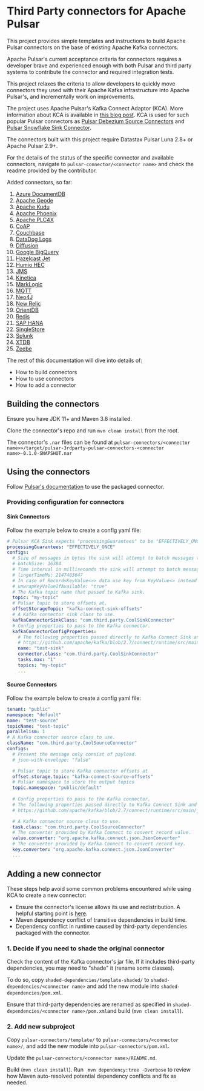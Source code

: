 # Third Party connectors for Apache Pulsar

This project provides simple templates and instructions to build Apache Pulsar connectors on the base of 
existing Apache Kafka connectors. 

Apache Pulsar's current acceptance criteria for connectors requires a developer brave and experienced enough 
with both Pulsar and third party systems to contribute the connector and required integration tests.

This project relaxes the criteria to allow developers to quickly move connectors
they used with their Apache Kafka infrastructure into Apache Pulsar's, and incrementally work on improvements.

The project uses Apache Pulsar's Kafka Connect Adaptor (KCA). More information about KCA is available in 
[this blog post](https://www.datastax.com/blog/simplify-migrating-kafka-to-pulsar-kafka-connect-support).
KCA is used for such popular Pulsar connectors as 
[Pulsar Debezium Source Connectors](https://github.com/apache/pulsar/tree/master/pulsar-io/debezium) and
[Pulsar Snowflake Sink Connector](https://github.com/datastax/snowflake-connector).

The connectors built with this project require Datastax Pulsar Luna 2.8+ or Apache Pulsar 2.9+. 

For the details of the status of the specific connector and available connectors, navigate to 
`pulsar-connector/<connector name>` and check the readme provided by the contributor.

Added connectors, so far:

1. [Azure DocumentDB](pulsar-connectors/azure-documentdb)
2. [Apache Geode](pulsar-connectors/geode)
3. [Apache Kudu](pulsar-connectors/kudu)
4. [Apache Phoenix](pulsar-connectors/phoenix)
5. [Apache PLC4X](pulsar-connectors/plc4x)
6. [CoAP](pulsar-connectors/coap)
7. [Couchbase](pulsar-connectors/couchbase)
8. [DataDog Logs](pulsar-connectors/datadog)
9. [Diffusion](pulsar-connectors/diffusion)
10. [Google BigQuery](pulsar-connectors/bigquery)
11. [Hazelcast Jet](pulsar-connectors/hazelcast)
12. [Humio HEC](pulsar-connectors/humio)
13. [JMS](pulsar-connectors/jms)
14. [Kinetica](pulsar-connectors/kinetica)
15. [MarkLogic](pulsar-connectors/marklogic)
16. [MQTT](pulsar-connectors/mqtt)
17. [Neo4J](pulsar-connectors/neo4j)
18. [New Relic](pulsar-connectors/newrelic)
19. [OrientDB](pulsar-connectors/orientdb)
20. [Redis](pulsar-connectors/redis)
21. [SAP HANA](pulsar-connectors/sap-hana)
22. [SingleStore](pulsar-connectors/singlestore)
23. [Splunk](pulsar-connectors/splunk)
24. [XTDB](pulsar-connectors/xtdb)
25. [Zeebe](pulsar-connectors/zeebe)

The rest of this documentation will dive into details of:

* How to build connectors
* How to use connectors
* How to add a connector

## Building the connectors

Ensure you have JDK 11+ and Maven 3.8 installed.

Clone the connector's repo and run `mvn clean install` from the root. 

The connector's `.nar` files can be found at `pulsar-connectors/<connector name>>/target/pulsar-3rdparty-pulsar-connectors-<connector name>-0.1.0-SNAPSHOT.nar`

## Using the connectors

Follow [Pulsar's documentation](https://pulsar.apache.org/docs/en/io-use/) to use the packaged connector.

### Providing configuration for connectors

#### Sink Connectors

Follow the example below to create a config yaml file: 

```yaml
# Pulsar KCA Sink expects "processingGuarantees" to be "EFFECTIVELY_ONCE"`
processingGuarantees: "EFFECTIVELY_ONCE"
configs:
  # Size of messages in bytes the sink will attempt to batch messages together before flush.
  # batchSize: 16384
  # Time interval in milliseconds the sink will attempt to batch messages together before flush.
  # lingerTimeMs: 2147483647
  # In case of Record<KeyValue<>> data use key from KeyValue<> instead of one from Record.
  # unwrapKeyValueIfAvailable: "true"
  # The Kafka topic name that passed to Kafka sink.
  topic: "my-topic"
  # Pulsar topic to store offsets at.
  offsetStorageTopic: "kafka-connect-sink-offsets"
  # A Kafka connector sink class to use.
  kafkaConnectorSinkClass: "com.third.party.CoolSinkConnector"
  # Config properties to pass to the Kafka connector.
  kafkaConnectorConfigProperties:
    # The following properties passed directly to Kafka Connect Sink and defined by it or by
    # https://github.com/apache/kafka/blob/2.7/connect/runtime/src/main/java/org/apache/kafka/connect/runtime/ConnectorConfig.java
    name: "test-sink"
    connector.class: "com.third.party.CoolSinkConnector"
    tasks.max: "1"
    topics: "my-topic"
    ...
```

#### Source Connectors

Follow the example below to create a config yaml file:

```yaml
tenant: "public"
namespace: "default"
name: "test-source"
topicName: "test-topic"
parallelism: 1
# A Kafka connector source class to use.
className: "com.third.party.CoolSourceConnector"
configs:
  # Present the message only consist of payload.
  # json-with-envelope: "false"

  # Pulsar topic to store Kafka connector offsets at
  offset.storage.topic: "kafka-connect-source-offsets"
  # Pulsar namespace to store the output topics
  topic.namespace: "public/default"
  
  # Config properties to pass to the Kafka connector.
  # The following properties passed directly to Kafka Connect Sink and defined by it or by
  # https://github.com/apache/kafka/blob/2.7/connect/runtime/src/main/java/org/apache/kafka/connect/runtime/ConnectorConfig.java

  # A Kafka connector source class to use.
  task.class: "com.third.party.CoolSourceConnector"
  # The converter provided by Kafka Connect to convert record value.
  value.converter: "org.apache.kafka.connect.json.JsonConverter"
  # The converter provided by Kafka Connect to convert record key.
  key.converter: "org.apache.kafka.connect.json.JsonConverter"
  ...
```

## Adding a new connector

These steps help avoid some common problems encountered while using KCA to create a new connector:

* Ensure the connector's license allows its use and redistribution. A helpful starting point is [here](https://www.apache.org/legal/resolved.html).  
* Maven dependency conflict of transitive dependencies in build time.
* Dependency conflict in runtime caused by third-party dependencies packaged with the connector.

### 1. Decide if you need to shade the original connector

Check the content of the Kafka connector's jar file. If it includes third-party dependencies, 
you may need to "shade" it (rename some classes).

To do so, copy `shaded-dependencies/template-shaded/` to `shaded-dependencies/<connector name>` 
and add the new module into `shaded-dependencies/pom.xml`.

Ensure that third-party dependencies are renamed as specified 
in `shaded-dependencies/<connector name>/pom.xml`and build (`mvn clean install`).

### 2. Add new subproject

Copy `pulsar-connectors/template/` to `pulsar-connectors/<connector name>/`, and add the new module into `pulsar-connectors/pom.xml`.

Update the `pulsar-connectors/<connector name>/README.md`.

Build (`mvn clean install`). Run ` mvn dependency:tree -Dverbose` to review how Maven auto-resolved potential dependency conflicts and fix as needed.

